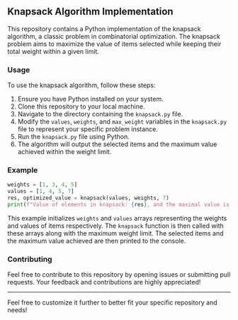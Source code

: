 ## Knapsack Algorithm Implementation

This repository contains a Python implementation of the knapsack algorithm, a classic problem in combinatorial optimization. The knapsack problem aims to maximize the value of items selected while keeping their total weight within a given limit.

### Usage

To use the knapsack algorithm, follow these steps:

1. Ensure you have Python installed on your system.
2. Clone this repository to your local machine.
3. Navigate to the directory containing the `knapsack.py` file.
4. Modify the `values`, `weights`, and `max_weight` variables in the `knapsack.py` file to represent your specific problem instance.
5. Run the `knapsack.py` file using Python.
6. The algorithm will output the selected items and the maximum value achieved within the weight limit.

### Example

```python
weights = [1, 3, 4, 5]
values = [1, 4, 5, 7]
res, optimized_value = knapsack(values, weights, 7)
print(f"Value of elements in knapsack: {res}, and the maximal value is: {optimized_value}")
```

This example initializes `weights` and `values` arrays representing the weights and values of items respectively. The `knapsack` function is then called with these arrays along with the maximum weight limit. The selected items and the maximum value achieved are then printed to the console.

### Contributing

Feel free to contribute to this repository by opening issues or submitting pull requests. Your feedback and contributions are highly appreciated!

--- 

Feel free to customize it further to better fit your specific repository and needs!
